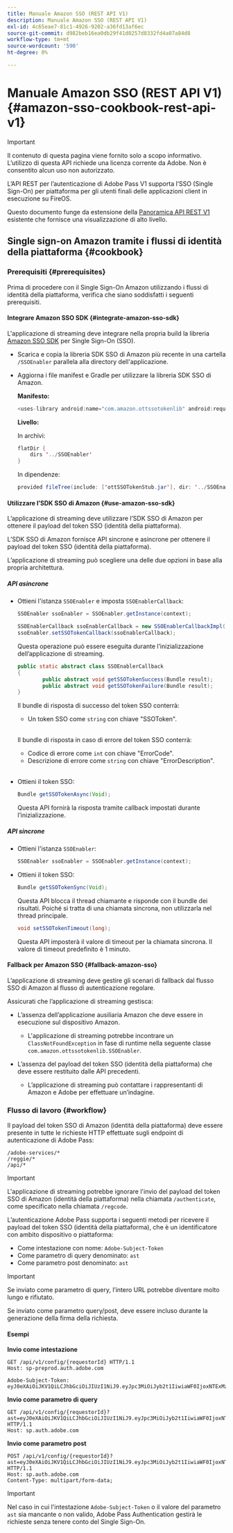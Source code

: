 ```yaml
---
title: Manuale Amazon SSO (REST API V1)
description: Manuale Amazon SSO (REST API V1)
exl-id: 4c65eae7-81c1-4926-9202-a36fd13af6ec
source-git-commit: d982beb16ea0db29f41d0257d8332fd4a07a84d8
workflow-type: tm+mt
source-wordcount: '590'
ht-degree: 0%

---
```


# Manuale Amazon SSO (REST API V1) {#amazon-sso-cookbook-rest-api-v1}

>[!IMPORTANT]
>
>Il contenuto di questa pagina viene fornito solo a scopo informativo. L’utilizzo di questa API richiede una licenza corrente da Adobe. Non è consentito alcun uso non autorizzato.

L’API REST per l’autenticazione di Adobe Pass V1 supporta l’SSO (Single Sign-On) per piattaforma per gli utenti finali delle applicazioni client in esecuzione su FireOS.

Questo documento funge da estensione della [Panoramica API REST V1](/help/authentication/integration-guide-programmers/legacy/rest-api-v1/apis/rest-api-overview.md) esistente che fornisce una visualizzazione di alto livello.

## Single sign-on Amazon tramite i flussi di identità della piattaforma {#cookbook}

### Prerequisiti {#prerequisites}

Prima di procedere con il Single Sign-On Amazon utilizzando i flussi di identità della piattaforma, verifica che siano soddisfatti i seguenti prerequisiti.

#### Integrare Amazon SSO SDK {#integrate-amazon-sso-sdk}

L&#39;applicazione di streaming deve integrare nella propria build la libreria [Amazon SSO SDK](https://tve.zendesk.com/hc/en-us/article_attachments/360064368131/ottSSOTokenLib_v1.jar) per Single Sign-On (SSO).

* Scarica e copia la libreria SDK SSO di Amazon più recente in una cartella `/SSOEnabler` parallela alla directory dell&#39;applicazione.

* Aggiorna i file manifest e Gradle per utilizzare la libreria SDK SSO di Amazon.

  **Manifesto:**

  ```JAVA
  <uses-library android:name="com.amazon.ottssotokenlib" android:required="false">
  ```

  **Livello:**

  In archivi:

  ```JAVA
  flatDir {
      dirs '../SSOEnabler'
  }
  ```

  In dipendenze:

  ```JAVA
  provided fileTree(include: ['ottSSOTokenStub.jar'], dir: '../SSOEnabler')
  ```

#### Utilizzare l’SDK SSO di Amazon {#use-amazon-sso-sdk}

L’applicazione di streaming deve utilizzare l’SDK SSO di Amazon per ottenere il payload del token SSO (identità della piattaforma).

L’SDK SSO di Amazon fornisce API sincrone e asincrone per ottenere il payload del token SSO (identità della piattaforma).

L’applicazione di streaming può scegliere una delle due opzioni in base alla propria architettura.

##### API asincrone

* Ottieni l&#39;istanza `SSOEnabler` e imposta `SSOEnablerCallback`:

  ```JAVA
  SSOEnabler ssoEnabler = SSOEnabler.getInstance(context);
  
  SSOEnablerCallback ssoEnablerCallback = new SSOEnablerCallbackImpl();
  ssoEnabler.setSSOTokenCallback(ssoEnablerCallback);
  ```

  Questa operazione può essere eseguita durante l’inizializzazione dell’applicazione di streaming.

  ```JAVA
  public static abstract class SSOEnablerCallback
  {
          public abstract void getSSOTokenSuccess(Bundle result);
          public abstract void getSSOTokenFailure(Bundle result);
  }
  ```

  Il bundle di risposta di successo del token SSO conterrà:
   * Un token SSO come `string` con chiave &quot;SSOToken&quot;.

  <br/>

  Il bundle di risposta in caso di errore del token SSO conterrà:
   * Codice di errore come `int` con chiave &quot;ErrorCode&quot;.
   * Descrizione di errore come `string` con chiave &quot;ErrorDescription&quot;.

  <br/>

* Ottieni il token SSO:

  ```JAVA
  Bundle getSSOTokenAsync(Void);
  ```

  Questa API fornirà la risposta tramite callback impostati durante l’inizializzazione.

##### API sincrone

* Ottieni l&#39;istanza `SSOEnabler`:

  ```JAVA
  SSOEnabler ssoEnabler = SSOEnabler.getInstance(context);
  ```

* Ottieni il token SSO:

  ```JAVA
  Bundle getSSOTokenSync(Void);
  ```

  Questa API blocca il thread chiamante e risponde con il bundle dei risultati. Poiché si tratta di una chiamata sincrona, non utilizzarla nel thread principale.

  ```JAVA
  void setSSOTokenTimeout(long);
  ```

  Questa API imposterà il valore di timeout per la chiamata sincrona. Il valore di timeout predefinito è 1 minuto.

#### Fallback per Amazon SSO {#fallback-amazon-sso}

L’applicazione di streaming deve gestire gli scenari di fallback dal flusso SSO di Amazon al flusso di autenticazione regolare.

Assicurati che l’applicazione di streaming gestisca:

* L’assenza dell’applicazione ausiliaria Amazon che deve essere in esecuzione sul dispositivo Amazon.
   * L&#39;applicazione di streaming potrebbe incontrare un `ClassNotFoundException` in fase di runtime nella seguente classe `com.amazon.ottssotokenlib.SSOEnabler`.

* L’assenza del payload del token SSO (identità della piattaforma) che deve essere restituito dalle API precedenti.
   * L’applicazione di streaming può contattare i rappresentanti di Amazon e Adobe per effettuare un’indagine.

### Flusso di lavoro {#workflow}

Il payload del token SSO di Amazon (identità della piattaforma) deve essere presente in tutte le richieste HTTP effettuate sugli endpoint di autenticazione di Adobe Pass:

```
/adobe-services/*
/reggie/*
/api/*
```

>[!IMPORTANT]
> 
> L&#39;applicazione di streaming potrebbe ignorare l&#39;invio del payload del token SSO di Amazon (identità della piattaforma) nella chiamata `/authenticate`, come specificato nella chiamata `/regcode`.

L’autenticazione Adobe Pass supporta i seguenti metodi per ricevere il payload del token SSO (identità della piattaforma), che è un identificatore con ambito dispositivo o piattaforma:

* Come intestazione con nome: `Adobe-Subject-Token`
* Come parametro di query denominato: `ast`
* Come parametro post denominato: `ast`

>[!IMPORTANT]
>
> Se inviato come parametro di query, l’intero URL potrebbe diventare molto lungo e rifiutato.
>
> Se inviato come parametro query/post, deve essere incluso durante la generazione della firma della richiesta.

#### Esempi

**Invio come intestazione**

```HTTPS
GET /api/v1/config/{requestorId} HTTP/1.1 
Host: sp-preprod.auth.adobe.com

Adobe-Subject-Token: eyJ0eXAiOiJKV1QiLCJhbGciOiJIUzI1NiJ9.eyJpc3MiOiJyb2t1IiwiaWF0IjoxNTExMzY4ODAyLCJleHAiOjE1NDI5MDQ4MDIsImF1ZCI6ImFkb2JlIiwic3ViIjoiNWZjYzMwODctYWJmZi00OGU4LWJhZTgtODQzODViZTFkMzQwIiwiZGlkIjoiY2FmZjQ1ZDAtM2NhMy00MDg3LWI2MjMtNjFkZjNhMmNlOWM4In0.JlBFhNhNCJCDXLwBjy5tt3PtPcqbMKEIGZ6sr2NA
```

**Invio come parametro di query**

```HTTPS
GET /api/v1/config/{requestorId}?ast=eyJ0eXAiOiJKV1QiLCJhbGciOiJIUzI1NiJ9.eyJpc3MiOiJyb2t1IiwiaWF0IjoxNTExMzY4ODAyLCJleHAiOjE1NDI5MDQ4MDIsImF1ZCI6ImFkb2JlIiwic3ViIjoiNWZjYzMwODctYWJmZi00OGU4LWJhZTgtODQzODViZTFkMzQwIiwiZGlkIjoiY2FmZjQ1ZDAtM2NhMy00MDg3LWI2MjMtNjFkZjNhMmNlOWM4In0.JlBFhNhNCJCDXLwBjy5tt3PtPcqbMKEIGZ6sr2NA HTTP/1.1
Host: sp.auth.adobe.com
```

**Invio come parametro post**

```HTTPS
POST /api/v1/config/{requestorId}?ast=eyJ0eXAiOiJKV1QiLCJhbGciOiJIUzI1NiJ9.eyJpc3MiOiJyb2t1IiwiaWF0IjoxNTExMzY4ODAyLCJleHAiOjE1NDI5MDQ4MDIsImF1ZCI6ImFkb2JlIiwic3ViIjoiNWZjYzMwODctYWJmZi00OGU4LWJhZTgtODQzODViZTFkMzQwIiwiZGlkIjoiY2FmZjQ1ZDAtM2NhMy00MDg3LWI2MjMtNjFkZjNhMmNlOWM4In0.Jl\_BFhN\_h\_NCJCDXLwBjy5tt3PtPcqbMKEIGZ6sr2NA HTTP/1.1
Host: sp.auth.adobe.com 
Content-Type: multipart/form-data;
```

>[!IMPORTANT]
>
> Nel caso in cui l&#39;intestazione `Adobe-Subject-Token` o il valore del parametro `ast` sia mancante o non valido, Adobe Pass Authentication gestirà le richieste senza tenere conto del Single Sign-On.

